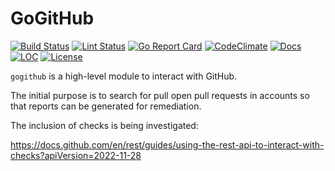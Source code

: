 # GoGitHub

[![Build Status][build-status-svg]][build-status-url]
[![Lint Status][lint-status-svg]][lint-status-url]
[![Go Report Card][goreport-svg]][goreport-url]
[![CodeClimate][codeclimate-status-svg]][codeclimate-status-url]
[![Docs][docs-godoc-svg]][docs-godoc-url]
[![LOC][loc-svg]][loc-url]
[![License][license-svg]][license-url]

 [build-status-svg]: https://github.com/grokify/gogithub/workflows/test/badge.svg
 [build-status-url]: https://github.com/grokify/gogithub/actions/workflows/test.yaml
 [lint-status-svg]: https://github.com/grokify/gogithub/workflows/lint/badge.svg
 [lint-status-url]: https://github.com/grokify/gogithub/actions/workflows/lint.yaml
 [goreport-svg]: https://goreportcard.com/badge/github.com/grokify/gogithub
 [goreport-url]: https://goreportcard.com/report/github.com/grokify/gogithub
 [codeclimate-status-svg]: https://codeclimate.com/github/grokify/gogithub/badges/gpa.svg
 [codeclimate-status-url]: https://codeclimate.com/github/grokify/gogithub
 [docs-godoc-svg]: https://pkg.go.dev/badge/github.com/grokify/gogithub
 [docs-godoc-url]: https://pkg.go.dev/github.com/grokify/gogithub
 [loc-svg]: https://tokei.rs/b1/github/grokify/gogithub
 [loc-url]: https://github.com/grokify/gogithub
 [license-svg]: https://img.shields.io/badge/license-MIT-blue.svg
 [license-url]: https://github.com/grokify/gogithub/blob/master/LICENSE

`gogithub` is a high-level module to interact with GitHub.

The initial purpose is to search for pull open pull requests in accounts so that reports can be
generated for remediation.

The inclusion of checks is being investigated:

https://docs.github.com/en/rest/guides/using-the-rest-api-to-interact-with-checks?apiVersion=2022-11-28